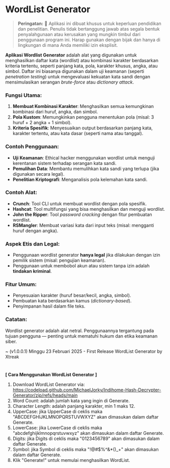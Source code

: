 # WordList Generator

> **Peringatan:** :red_circle: Aplikasi ini dibuat khusus untuk keperluan pendidikan dan penelitian. Penulis tidak bertanggung jawab atas segala bentuk penyalahgunaan atau kerusakan yang mungkin timbul dari penggunaan program ini. Harap gunakan dengan bijak dan hanya di lingkungan di mana Anda memiliki izin eksplisit.

**Aplikasi Wordlist Generator** adalah alat yang digunakan untuk menghasilkan daftar kata (wordlist) atau kombinasi karakter berdasarkan kriteria tertentu, seperti panjang kata, pola, karakter khusus, angka, atau simbol. Daftar ini biasanya digunakan dalam uji keamanan (seperti *penetration testing*) untuk mengevaluasi kekuatan kata sandi dengan mensimulasikan serangan *brute-force* atau *dictionary attack*.

### Fungsi Utama:
1. **Membuat Kombinasi Karakter**: Menghasilkan semua kemungkinan kombinasi dari huruf, angka, dan simbol.
2. **Pola Kustom**: Memungkinkan pengguna menentukan pola (misal: 3 huruf + 2 angka + 1 simbol).
3. **Kriteria Spesifik**: Menyesuaikan output berdasarkan panjang kata, karakter tertentu, atau kata dasar (seperti nama atau tanggal).

### Contoh Penggunaan:
- **Uji Keamanan**: Ethical hacker menggunakan wordlist untuk menguji kerentanan sistem terhadap serangan kata sandi.
- **Pemulihan Data**: Membantu memulihkan kata sandi yang terlupa (jika digunakan secara legal).
- **Penelitian Kriptografi**: Menganalisis pola kelemahan kata sandi.

### Contoh Alat:
- **Crunch**: Tool CLI untuk membuat wordlist dengan pola spesifik.
- **Hashcat**: Tool multifungsi yang bisa menghasilkan dan menguji wordlist.
- **John the Ripper**: Tool *password cracking* dengan fitur pembuatan wordlist.
- **RSMangler**: Membuat variasi kata dari input teks (misal: mengganti huruf dengan angka).

### Aspek Etis dan Legal:
- Penggunaan wordlist generator **hanya legal** jika dilakukan dengan izin pemilik sistem (misal: pengujian keamanan).
- Penggunaan untuk membobol akun atau sistem tanpa izin adalah **tindakan kriminal**.

### Fitur Umum:
- Penyesuaian karakter (huruf besar/kecil, angka, simbol).
- Pembuatan kata berdasarkan kamus (*dictionary-based*).
- Penyimpanan hasil dalam file teks.

### Catatan:
Wordlist generator adalah alat netral. Penggunaannya tergantung pada tujuan pengguna — penting untuk mematuhi hukum dan etika keamanan siber.

~ (v1.0.0.1) Minggu 23 Februari 2025 - First Release WordList Generator by Xtreak

#
<b>[ Cara Menggunakan WordList Generator ]</b>

1. Download WordList Generator via: https://codeload.github.com/MichaelJorky/Indihome-Hash-Decrypter-Generator/zip/refs/heads/main
2. Word Count: adalah jumlah kata yang ingin di Generate.
3. Character Length: adalah panjang karakter, min 1 maks 12.
4. UpperCase: jika UpperCase di ceklis maka "ABCDEFGHIJKLMNOPQRSTUVWXYZ" akan dimasukan dalam daftar Generate.
5. LowerCase: jika LowerCase di ceklis maka "abcdefghijklmnopqrstuvwxyz" akan dimasukan dalam daftar Generate.
6. Digits: jika Digits di ceklis maka "0123456789" akan dimasukan dalam daftar Generate.
7. Symbol: jika Symbol di ceklis maka "!@#$%^&*()_+" akan dimasukan dalam daftar Generate.
8. Klik "Generate!" untuk memulai menghasilkan WordList.
